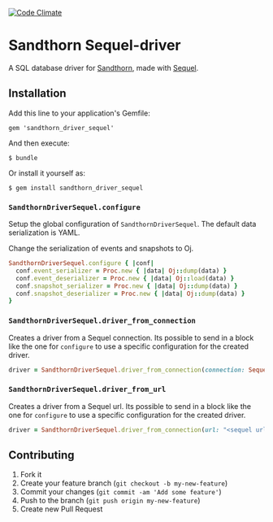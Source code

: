 [![Code Climate](https://codeclimate.com/github/Sandthorn/sandthorn_driver_sequel.png)](https://codeclimate.com/github/Sandthorn/sandthorn_driver_sequel)

# Sandthorn Sequel-driver

A SQL database driver for [Sandthorn](https://github.com/Sandthorn/sandthorn), made with [Sequel](http://sequel.jeremyevans.net/).

## Installation

Add this line to your application's Gemfile:

    gem 'sandthorn_driver_sequel'

And then execute:

    $ bundle

Or install it yourself as:

    $ gem install sandthorn_driver_sequel


### `SandthornDriverSequel.configure`

Setup the global configuration of `SandthornDriverSequel`. The default data serialization is YAML.

Change the serialization of events and snapshots to Oj.

```ruby
SandthornDriverSequel.configure { |conf|
  conf.event_serializer = Proc.new { |data| Oj::dump(data) }
  conf.event_deserializer = Proc.new { |data| Oj::load(data) }
  conf.snapshot_serializer = Proc.new { |data| Oj::dump(data) }
  conf.snapshot_deserializer = Proc.new { |data| Oj::dump(data) }
}
```

### `SandthornDriverSequel.driver_from_connection`

Creates a driver from a Sequel connection. Its possible to send in a block like the one for `configure` to use a specific configuration for the created driver.

```ruby
driver = SandthornDriverSequel.driver_from_connection(connection: Sequel.sqlite)
```

### `SandthornDriverSequel.driver_from_url`

Creates a driver from a Sequel url. Its possible to send in a block like the one for `configure` to use a specific configuration for the created driver.

```ruby
driver = SandthornDriverSequel.driver_from_connection(url: "<sequel url string>")
```

## Contributing

1. Fork it
2. Create your feature branch (`git checkout -b my-new-feature`)
3. Commit your changes (`git commit -am 'Add some feature'`)
4. Push to the branch (`git push origin my-new-feature`)
5. Create new Pull Request

